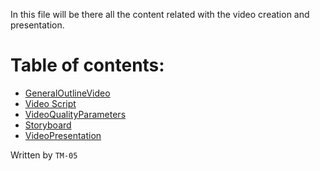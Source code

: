 In this file will be there all the content related with the video creation and presentation.
# Table of contents:
- [GeneralOutlineVideo](https://github.com/Ozia112/Stage-3/blob/department.Video/presentation/(E)Presentation/GeneralOutlineVideo.md)
- [Video Script](https://github.com/Ozia112/Stage-3/department.Video/presentation/(E)Presentation/VideoScript.md)
- [VideoQualityParameters](https://github.com/Ozia112/Stage-3/department.Video/presentation/(E)Presentation/VideoQualityParameters.md)
- [Storyboard](https://github.com/Ozia112/Stage-3/blob/department.Video/presentation/(E)Presentation/Storyboards.md)
- [VideoPresentation](https://github.com/Ozia112/Stage-3/blob/department.Video/presentation/(E)Presentation/VideoPresentation.md)

Written by `TM-05`
